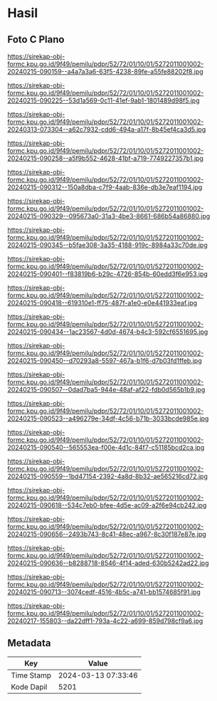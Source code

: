 # Hasil

## Foto C Plano

https://sirekap-obj-formc.kpu.go.id/9f49/pemilu/pdpr/52/72/01/10/01/5272011001002-20240215-090159--a4a7a3a6-63f5-4238-89fe-a55fe88202f8.jpg

https://sirekap-obj-formc.kpu.go.id/9f49/pemilu/pdpr/52/72/01/10/01/5272011001002-20240215-090225--53d1a569-0c11-41ef-9ab1-1801489d98f5.jpg

https://sirekap-obj-formc.kpu.go.id/9f49/pemilu/pdpr/52/72/01/10/01/5272011001002-20240313-073304--a62c7932-cdd6-494a-a17f-8b45ef4ca3d5.jpg

https://sirekap-obj-formc.kpu.go.id/9f49/pemilu/pdpr/52/72/01/10/01/5272011001002-20240215-090258--a5f9b552-4628-41bf-a719-7749227357b1.jpg

https://sirekap-obj-formc.kpu.go.id/9f49/pemilu/pdpr/52/72/01/10/01/5272011001002-20240215-090312--150a8dba-c7f9-4aab-836e-db3e7eaf1194.jpg

https://sirekap-obj-formc.kpu.go.id/9f49/pemilu/pdpr/52/72/01/10/01/5272011001002-20240215-090329--095673a0-31a3-4be3-8661-686b54a86880.jpg

https://sirekap-obj-formc.kpu.go.id/9f49/pemilu/pdpr/52/72/01/10/01/5272011001002-20240215-090345--b5fae308-3a35-4188-919c-8984a33c70de.jpg

https://sirekap-obj-formc.kpu.go.id/9f49/pemilu/pdpr/52/72/01/10/01/5272011001002-20240215-090401--f83819b6-b29c-4726-854b-60edd3f6e953.jpg

https://sirekap-obj-formc.kpu.go.id/9f49/pemilu/pdpr/52/72/01/10/01/5272011001002-20240215-090418--619310e1-ff75-487f-a1e0-e0e441933eaf.jpg

https://sirekap-obj-formc.kpu.go.id/9f49/pemilu/pdpr/52/72/01/10/01/5272011001002-20240215-090434--1ac23567-4d0d-4674-b4c3-592cf6551695.jpg

https://sirekap-obj-formc.kpu.go.id/9f49/pemilu/pdpr/52/72/01/10/01/5272011001002-20240215-090450--d70293a8-5597-467a-b1f6-d7b03fd1ffeb.jpg

https://sirekap-obj-formc.kpu.go.id/9f49/pemilu/pdpr/52/72/01/10/01/5272011001002-20240215-090507--0dad7ba5-944e-48af-af22-fdb0d565b1b9.jpg

https://sirekap-obj-formc.kpu.go.id/9f49/pemilu/pdpr/52/72/01/10/01/5272011001002-20240215-090523--a496279e-34df-4c56-b71b-3033bcde985e.jpg

https://sirekap-obj-formc.kpu.go.id/9f49/pemilu/pdpr/52/72/01/10/01/5272011001002-20240215-090540--565553ea-f00e-4d1c-84f7-c51185bcd2ca.jpg

https://sirekap-obj-formc.kpu.go.id/9f49/pemilu/pdpr/52/72/01/10/01/5272011001002-20240215-090559--1bd47154-2392-4a8d-8b32-ae565216cd72.jpg

https://sirekap-obj-formc.kpu.go.id/9f49/pemilu/pdpr/52/72/01/10/01/5272011001002-20240215-090618--534c7eb0-bfee-4d5e-ac09-a2f6e94cb242.jpg

https://sirekap-obj-formc.kpu.go.id/9f49/pemilu/pdpr/52/72/01/10/01/5272011001002-20240215-090656--2493b743-8c41-48ec-a967-8c30f187e87e.jpg

https://sirekap-obj-formc.kpu.go.id/9f49/pemilu/pdpr/52/72/01/10/01/5272011001002-20240215-090636--b8288718-8546-4f14-aded-630b5242ad22.jpg

https://sirekap-obj-formc.kpu.go.id/9f49/pemilu/pdpr/52/72/01/10/01/5272011001002-20240215-090713--3074cedf-4516-4b5c-a741-bb1574685f91.jpg

https://sirekap-obj-formc.kpu.go.id/9f49/pemilu/pdpr/52/72/01/10/01/5272011001002-20240217-155803--da22dff1-793a-4c22-a699-859d798cf9a6.jpg


## Metadata

| Key        | Value               |
| ---------- | ------------------- |
| Time Stamp | 2024-03-13 07:33:46 |
| Kode Dapil | 5201                |



